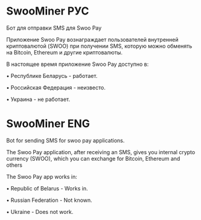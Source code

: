 # SwooMiner РУС
Бот для отправки SMS для Swoo Pay

Приложение Swoo Pay вознаграждает пользователей внутренней криптовалютой (SWOO) при получении SMS, которую можно обменять на Bitcoin, Ethereum и другие криптовалюты.

В настоящее время приложение Swoo Pay доступно в:

• Республике Беларусь - работает.

• Российская Федерация - неизвесто.

• Украина - не работает.

# SwooMiner ENG
Bot for sending SMS for swoo pay applications.

The Swoo Pay application, after receiving an SMS, gives you internal crypto currency (SWOO), which you can exchange for Bitcoin, Ethereum and others

The Swoo Pay app works in:

• Republic of Belarus - Works in.

• Russian Federation - Not known.

• Ukraine - Does not work.
